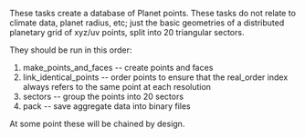 These tasks create a database of Planet points. These tasks do not relate to climate data, planet radius, etc;
just the basic geometries of a distributed planetary grid of xyz/uv points, split into 20 triangular sectors.

They should be run in this order:

1. make_points_and_faces -- create points and faces
2. link_identical_points -- order points to ensure that the real_order index always refers to the same point at each resolution
3. sectors -- group the points into 20 sectors
4.  pack -- save aggregate data into binary files

At some point these will be chained by design.